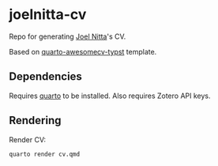 # joelnitta-cv

Repo for generating [Joel Nitta](https://www.joelnitta.com)'s CV.

Based on [quarto-awesomecv-typst](https://github.com/kazuyanagimoto/quarto-awesomecv-typst) template.

## Dependencies

Requires [quarto](https://quarto.org/) to be installed. Also requires Zotero API keys.

## Rendering

Render CV:

```
quarto render cv.qmd
```